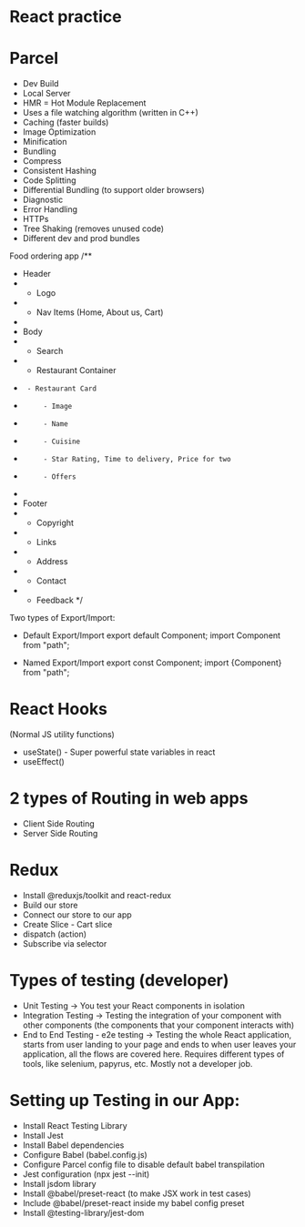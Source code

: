 # React practice

# Parcel
- Dev Build
- Local Server
- HMR = Hot Module Replacement
- Uses a file watching algorithm (written in C++)
- Caching (faster builds)
- Image Optimization
- Minification
- Bundling
- Compress
- Consistent Hashing
- Code Splitting
- Differential Bundling (to support older browsers)
- Diagnostic
- Error Handling
- HTTPs
- Tree Shaking (removes unused code)
- Different dev and prod bundles


Food ordering app
/**
 * Header
 *  - Logo
 *  - Nav Items (Home, About us, Cart)
 * 
 * Body
 *  - Search
 *  - Restaurant Container
 *      - Restaurant Card
 *          - Image
 *          - Name
 *          - Cuisine
 *          - Star Rating, Time to delivery, Price for two
 *          - Offers
 * 
 * Footer
 *  - Copyright
 *  - Links
 *  - Address
 *  - Contact
 *  - Feedback
 */

 Two types of Export/Import:
 - Default Export/Import
    export default Component;
    import Component from "path";

- Named Export/Import
    export const Component;
    import {Component} from "path";

# React Hooks
(Normal JS utility functions)
- useState() - Super powerful state variables in react
- useEffect()

# 2 types of Routing in web apps
- Client Side Routing
- Server Side Routing

# Redux

- Install @reduxjs/toolkit and react-redux
- Build our store
- Connect our store to our app
- Create Slice - Cart slice
- dispatch (action)
- Subscribe via selector

# Types of testing (developer)

- Unit Testing -> You test your React components in isolation
- Integration Testing -> Testing the integration of your component with other components (the components that your component interacts with)
- End to End Testing - e2e testing -> Testing the whole React application, starts from user landing to your page and ends to when user leaves your application, all the flows are covered here. Requires different types of tools, like selenium, papyrus, etc. Mostly not a developer job.

# Setting up Testing in our App:

- Install React Testing Library
- Install Jest
- Install Babel dependencies
- Configure Babel (babel.config.js)
- Configure Parcel config file to disable default babel transpilation
- Jest configuration (npx jest --init)
- Install jsdom library
- Install @babel/preset-react (to make JSX work in test cases)
- Include @babel/preset-react inside my babel config preset
- Install @testing-library/jest-dom